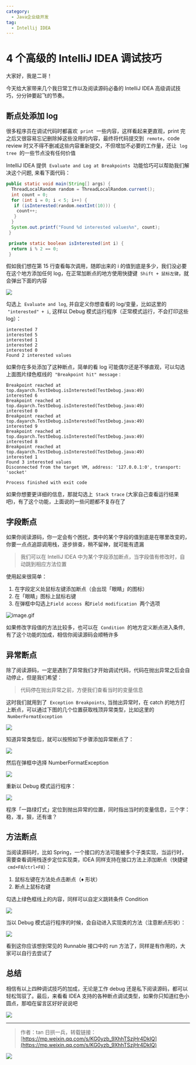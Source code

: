 ```yaml
---
category:
  - Java企业级开发
tag:
  - Intellij IDEA
---
```


# 4 个高级的 IntelliJ IDEA 调试技巧

大家好，我是二哥！

今天给大家带来几个我日常工作以及阅读源码必备的 IntelliJ IDEA 高级调试技巧，分分钟要起飞的节奏。

## 断点处添加 log

很多程序员在调试代码时都喜欢  `print`  一些内容，这样看起来更直观，print 完之后又很容易忘记删除掉这些没用的内容，最终将代码提交到  `remote`，code review 时又不得不删减这些内容重新提交，不但增加不必要的工作量，还让  `log tree`  的一些节点没有任何价值

IntelliJ IDEA 提供  `Evaluate and Log at Breakpoints`  功能恰巧可以帮助我们解决这个问题, 来看下面代码：

```java
public static void main(String[] args) {
  ThreadLocalRandom random = ThreadLocalRandom.current();
  int count = 0;
  for (int i = 0; i < 5; i++) {
   if (isInterested(random.nextInt(10))) {
    count++;
   }
  }
  System.out.printf("Found %d interested values%n", count);
 }

 private static boolean isInterested(int i) {
  return i % 2 == 0;
 }
```

假如我们想在第 15 行查看每次调用，随即出来的 i 的值到底是多少，我们没必要在这个地方添加任何 log，在正常加断点的地方使用快捷键  `Shift + 鼠标左键`，就会弹出下面的内容

![](https://cdn.jsdelivr.net/gh/thinkingme/thinkingme.github.io@master/images/ide/4-debug-skill-e69c965f-f7e5-4e91-a92d-a43a1d0aced4.jpg)

勾选上  `Evaluate and log`, 并自定义你想查看的 log/变量，比如这里的  `"interested" + i`, 这样以 Debug 模式运行程序（正常模式运行，不会打印这些 log）：

```
interested 7
interested 5
interested 1
interested 2
interested 0
Found 2 interested values
```

如果你在多处添加了这种断点，简单的看 log 可能偶尔还是不够直观，可以勾选上面图片绿色框线的  `"Breakpoint hit" message` :

```
Breakpoint reached at top.dayarch.TestDebug.isInterested(TestDebug.java:49)
interested 6
Breakpoint reached at top.dayarch.TestDebug.isInterested(TestDebug.java:49)
interested 0
Breakpoint reached at top.dayarch.TestDebug.isInterested(TestDebug.java:49)
interested 9
Breakpoint reached at top.dayarch.TestDebug.isInterested(TestDebug.java:49)
interested 8
Breakpoint reached at top.dayarch.TestDebug.isInterested(TestDebug.java:49)
interested 1
Found 3 interested values
Disconnected from the target VM, address: '127.0.0.1:0', transport: 'socket'

Process finished with exit code
```

如果你想要更详细的信息，那就勾选上  `Stack trace` (大家自己查看运行结果吧)，有了这个功能，上面说的一些问题都不复存在了

## 字段断点

如果你阅读源码，你一定会有个困扰，类中的某个字段的值到底是在哪里改变的，你要一点点追踪调用栈，逐步排查，稍不留神，就可能有遗漏

> 我们可以在 IntelliJ IDEA 中为某个字段添加断点，当字段值有修改时，自动跳到相应方法位置

使用起来很简单：

1.  在字段定义处鼠标左键添加断点（会出现「眼睛」的图标）
2.  在「眼睛」图标上鼠标右键
3.  在弹框中勾选上`Field access`  和`Field modification`  两个选项

![image.gif](https://cdn.jsdelivr.net/gh/thinkingme/thinkingme.github.io@master/images/ide/4-debug-skill-72c23537-3f66-4283-b939-a265b7628a1a.gif)

如果修改字段值的方法比较多，也可以在  `Condition`  的地方定义断点进入条件, 有了这个功能的加成，相信你阅读源码会顺畅许多

## 异常断点

除了阅读源码，一定是遇到了异常我们才开始调试代码，代码在抛出异常之后会自动停止，但是我们希望：

> 代码停在抛出异常之前，方便我们查看当时的变量信息

这时我们就用到了  `Exception Breakpoints`, 当抛出异常时，在 catch 的地方打上断点，可以通过下图的几个位置获取栈顶异常类型，比如这里的  `NumberFormatException`

![](https://cdn.jsdelivr.net/gh/thinkingme/thinkingme.github.io@master/images/ide/4-debug-skill-c4c511af-b00d-458b-a4a1-97d1fe1e84b8.jpg)

知道异常类型后，就可以按照如下步骤添加异常断点了：

![](https://cdn.jsdelivr.net/gh/thinkingme/thinkingme.github.io@master/images/ide/4-debug-skill-4c35cab7-83d2-45b4-8a27-ebeceb41ce08.jpg)

然后在弹框中选择 NumberFormatException

![](https://cdn.jsdelivr.net/gh/thinkingme/thinkingme.github.io@master/images/ide/4-debug-skill-a98e7885-1e84-4c38-8de1-ae04d3013176.gif)

重新以 Debug 模式运行程序：

![](https://cdn.jsdelivr.net/gh/thinkingme/thinkingme.github.io@master/images/ide/4-debug-skill-498ad99d-a15d-4a4e-a01b-b0c11cf8f72e.gif)

程序「一路绿灯式」定位到抛出异常的位置，同时指出当时的变量信息，三个字：稳，准，狠，还有谁？

## 方法断点

当阅读源码时，比如 Spring，一个接口的方法可能被多个子类实现，当运行时，需要查看调用栈逐步定位实现类，IDEA 同样支持在接口方法上添加断点（快捷键  `cmd+F8`/`ctrl+F8`）：

1.  鼠标左键在方法处点击断点（♦️ 形状）
2.  断点上鼠标右键

勾选上绿色框线上的内容，同样可以自定义跳转条件 Condition

![](https://cdn.jsdelivr.net/gh/thinkingme/thinkingme.github.io@master/images/ide/4-debug-skill-b81dc459-5a9c-4e0e-b24e-350943299eda.jpg)

当以 Debug 模式运行程序的时候，会自动进入实现类的方法（注意断点形状）：

![](https://cdn.jsdelivr.net/gh/thinkingme/thinkingme.github.io@master/images/ide/4-debug-skill-edbc1de2-4dd6-49a3-9a6a-5948d19aabee.jpg)

看到这你应该想到常见的 Runnable 接口中的 run 方法了，同样是有作用的，大家可以自行去尝试了

## 总结

相信有以上四种调试技巧的加成，无论是工作 debug 还是私下阅读源码，都可以轻松驾驭了。最后，来看看 IDEA 支持的各种断点调试类型，如果你只知道红色小圆点，那咱在留言区好好说说吧

![](https://cdn.jsdelivr.net/gh/thinkingme/thinkingme.github.io@master/images/ide/4-debug-skill-92ad72da-4bf1-4bc4-b21d-78c33114dc96.jpg)

---

> 作者：tan 日拱一兵，转载链接：[https://mp.weixin.qq.com/s/KG0yzb_9XhhTSzjHr4DkIQ](https://mp.weixin.qq.com/s/KG0yzb_9XhhTSzjHr4DkIQ)

![](https://cdn.jsdelivr.net/gh/thinkingme/thinkingme.github.io@master/images/xingbiaogongzhonghao.png)
